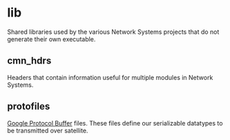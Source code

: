 # lib

Shared libraries used by the various Network Systems projects that do not generate their own executable.

## cmn_hdrs

Headers that contain information useful for multiple modules in Network Systems.

## protofiles

[Google Protocol Buffer](https://protobuf.dev/) files. These files define our serializable datatypes to be transmitted
over satellite.
